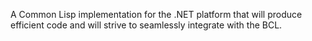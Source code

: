 A Common Lisp implementation for the .NET platform that will produce efficient code and will strive to seamlessly integrate with the BCL.